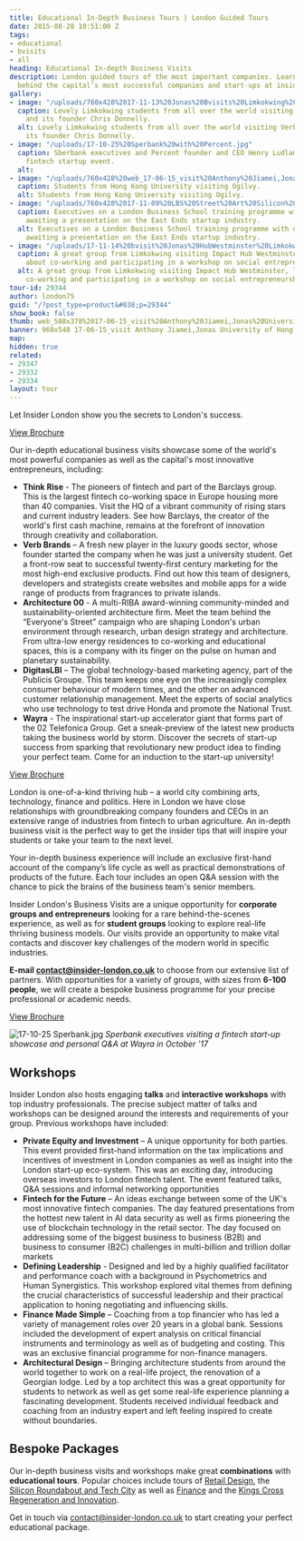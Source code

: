 ```yaml
---
title: Educational In-Depth Business Tours | London Guided Tours
date: 2015-08-28 10:51:00 Z
tags:
- educational
- bvisits
- all
heading: Educational In-depth Business Visits
description: London guided tours of the most important companies. Learn the secrets
  behind the capital’s most successful companies and start-ups at insider-london.co.uk.
gallery:
- image: "/uploads/760x428%2017-11-13%20Jonas%20Bvisits%20Limkokwing%20Verb%20Brands.jpg"
  caption: Lovely Limkokwing students from all over the world visiting Verb Brands
    and its founder Chris Donnelly.
  alt: Lovely Limkokwing students from all over the world visiting Verb Brands and
    its founder Chris Donnelly.
- image: "/uploads/17-10-25%20Sperbank%20with%20Percent.jpg"
  caption: Sberbank executives and Percent founder and CEO Henry Ludlam at a bespoke
    fintech startup event.
  alt: 
- image: "/uploads/760x428%20web_17-06-15_visit%20Anthony%20Jiamei,Jonas%20University%20of%20Hong%20Kong.jpg"
  caption: Students from Hong Kong University visiting Ogilvy.
  alt: Students from Hong Kong University visiting Ogilvy.
- image: "/uploads/760x428%2017-11-09%20LBS%20Street%20Art%20Silicon%20Roundabout%20Ziferblat.JPG"
  caption: Executives on a London Business School training programme with us at Ziferblat,
    awaiting a presentation on the East Ends startup industry.
  alt: Executives on a London Business School training programme with us at Ziferblat,
    awaiting a presentation on the East Ends startup industry.
- image: "/uploads/17-11-14%20bvisit%20Jonas%20HubWestminster%20Limkokwing.jpg"
  caption: A great group from Limkokwing visiting Impact Hub Westminster, learning
    about co-working and participating in a workshop on social entrepreneurship.
  alt: A great group from Limkokwing visiting Impact Hub Westminster, learning about
    co-working and participating in a workshop on social entrepreneurship.
tour-id: 29344
author: london75
guid: "/?post_type=product&#038;p=29344"
show_book: false
thumb: web_588x378%2017-06-15_visit%20Anthony%20Jiamei,Jonas%20University%20of%20Hong%20Kong.jpg
banner: 960x540 17-06-15_visit Anthony Jiamei,Jonas University of Hong Kong.jpg
map: 
hidden: true
related:
- 29347
- 29332
- 29334
layout: tour
---
```


Let Insider London show you the secrets to London's success.

<a class="btn btn--small btn--red" href="/assets/in-depth-business-visits_brochure_Insider_London">View Brochure</a>

Our in-depth educational business visits showcase some of the world's most powerful companies as well as the capital's most innovative entrepreneurs, including:

- **Think Rise** - The pioneers of fintech and part of the Barclays group. This is the largest fintech co-working space in Europe housing more than 40 companies. Visit the HQ of a vibrant community of rising stars and current industry leaders. See how Barclays, the creator of the world's first cash machine, remains at the forefront of innovation through creativity and collaboration. 
- **Verb Brands** – A fresh new player in the luxury goods sector, whose founder started the company when he was just a university student. Get a front-row seat to successful twenty-first century marketing for the most high-end exclusive products. Find out how this team of designers, developers and strategists create websites and mobile apps for a wide range of products from fragrances to private islands. 
- **Architecture 00** - A  multi-RIBA award-winning community-minded and sustainability-oriented architecture firm. Meet the team behind the “Everyone's Street” campaign who are shaping London's urban environment through research, urban design strategy and architecture. From ultra-low energy residences to co-working and educational spaces, this is a company with its finger on the pulse on human and planetary sustainability.
- **DigitasLBI** – The global technology-based marketing agency, part of the Publicis Groupe. This team keeps one eye on the increasingly complex consumer behaviour of modern times, and the other on advanced customer relationship management. Meet the experts of social analytics who use technology to test drive Honda and promote the National Trust.
- **Wayra**  - The inspirational start-up accelerator giant that forms part of the 02 Telefonica Group. Get a sneak-preview of the latest new products taking the business world by storm.  Discover the secrets of start-up success from sparking that revolutionary new product idea to finding your perfect team. Come for an induction to the start-up university!

<a class="btn btn--small btn--red" href="/assets/in-depth-business-visits_brochure_Insider_London">View Brochure</a>

London is one-of-a-kind thriving hub – a world city combining arts, technology, finance and politics.  Here in London we have close relationships with groundbreaking company founders and CEOs in an extensive range of industries from fintech to urban agriculture. An in-depth business visit is the perfect way to get the insider tips that will inspire your students or take your team to the next level.

Your in-depth business experience will include an exclusive first-hand account of the company’s life cycle as well as practical demonstrations of products of the future. Each tour includes an open Q&A session with the chance to pick the brains of the business team's senior members.

Insider London's Business Visits are a unique opportunity for **corporate groups and entrepreneurs** looking for a rare behind-the-scenes experience, as well as for **student groups** looking to explore real-life thriving business models. Our visits provide an opportunity to make vital contacts and discover key challenges of the modern world in specific industries. 

**E-mail [contact@insider-london.co.uk](mailto:contact@insider-london.co.uk)** to choose from our extensive list of partners. With opportunities for a variety of groups, with sizes from **6-100 people**, we will create a bespoke business programme for your precise professional or academic needs. 

<a class="btn btn--small btn--red" href="/assets/in-depth-business-visits_brochure_Insider_London">View Brochure</a>

![17-10-25 Sperbank.jpg](/uploads/17-10-25%20Sperbank.jpg)
*Sperbank executives visiting a fintech start-up showcase and personal Q&A at Wayra in October '17*

## Workshops
Insider London also hosts engaging **talks** and **interactive workshops** with top industry professionals. The precise subject matter of talks and workshops can be designed around the interests and requirements of your group. Previous workshops have included:

- **Private Equity and Investment** – A unique opportunity for both parties. This event provided first-hand information on the tax implications and incentives of investment in London companies as well as insight into the London start-up eco-system. This was an exciting day, introducing overseas investors to London fintech talent. The event featured talks, Q&A sessions and informal networking opportunities
- **Fintech for the Future** – An ideas exchange between some of the UK's most innovative fintech companies. The day featured presentations from the hottest new talent in AI data security as well as firms pioneering the use of blockchain technology in the retail sector. The day focused on addressing some of the biggest business to business (B2B) and business to consumer (B2C) challenges in multi-billion and trillion dollar markets
- **Defining Leadership** - Designed and led by a highly qualified facilitator and performance coach with a background in Psychometrics and Human Synergistics. This workshop explored vital themes from defining the crucial characteristics of successful leadership and their practical application to honing negotiating and influencing skills. 
- **Finance Made Simple** – Coaching from a top financier who has led a variety of management roles over 20 years in a global bank. Sessions included the development of expert analysis on critical financial instruments and terminology as well as of budgeting and costing. This was an exclusive financial programme for non-finance managers. 
- **Architectural Design** – Bringing architecture students from around the world together to work on a real-life project, the renovation of a Georgian lodge. Led by a top architect this was a great opportunity for students to network as well as get some real-life experience planning a fascinating development. Students received individual feedback and coaching from an industry expert and left feeling inspired to create without boundaries. 

## Bespoke Packages
Our in-depth business visits and workshops make great **combinations** with **educational tours**. Popular choices include tours of [Retail Design](https://www.insider-london.co.uk/tours/retail-design/), the [Silicon Roundabout and Tech City](https://www.insider-london.co.uk/tours/silicon-roundabout-and-tech-city-tour/) as well as [Finance](https://www.insider-london.co.uk/tours/london-finance-walking-tour/) and the [Kings Cross Regeneration and Innovation](https://www.insider-london.co.uk/tours/kings-cross-regeneration/).  
 
Get in touch via [contact@insider-london.co.uk](mailto:contact@insider-london.co.uk) to start creating your perfect educational package. 